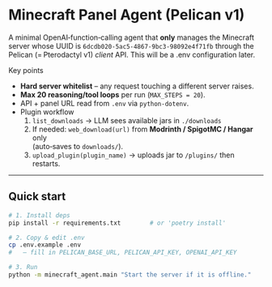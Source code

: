# Minecraft Panel Agent (Pelican v1)

A minimal OpenAI‑function‑calling agent that **only** manages the Minecraft
server whose UUID is `6dcdb020-5ac5-4867-9bc3-98092e4f71fb` through the Pelican
(= Pterodactyl v1) *client* API. This will be a .env configuration later.

Key points
* **Hard server whitelist** – any request touching a different server raises.
* **Max 20 reasoning/tool loops** per run (`MAX_STEPS = 20`).
* API + panel URL read from `.env` via `python‑dotenv`.
* Plugin workflow  
  1. `list_downloads` → LLM sees available jars in `./downloads`  
  2. If needed: `web_download(url)` from **Modrinth / SpigotMC / Hangar** only  
     (auto‑saves to `downloads/`).  
  3. `upload_plugin(plugin_name)` → uploads jar to `/plugins/` then restarts.

---

## Quick start

```bash
# 1. Install deps
pip install -r requirements.txt        # or 'poetry install'

# 2. Copy & edit .env
cp .env.example .env
#   – fill in PELICAN_BASE_URL, PELICAN_API_KEY, OPENAI_API_KEY

# 3. Run
python -m minecraft_agent.main "Start the server if it is offline."
